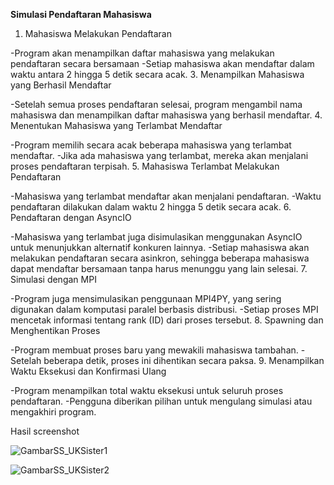 **Simulasi Pendaftaran Mahasiswa**

1. Mahasiswa Melakukan Pendaftaran
   
-Program akan menampilkan daftar mahasiswa yang melakukan pendaftaran secara bersamaan
-Setiap mahasiswa akan mendaftar dalam waktu antara 2 hingga 5 detik secara acak.
3. Menampilkan Mahasiswa yang Berhasil Mendaftar

-Setelah semua proses pendaftaran selesai, program mengambil nama mahasiswa dan menampilkan daftar mahasiswa yang berhasil mendaftar.
4. Menentukan Mahasiswa yang Terlambat Mendaftar

-Program memilih secara acak beberapa mahasiswa yang terlambat mendaftar.
-Jika ada mahasiswa yang terlambat, mereka akan menjalani proses pendaftaran terpisah.
5. Mahasiswa Terlambat Melakukan Pendaftaran

-Mahasiswa yang terlambat mendaftar akan menjalani pendaftaran.
-Waktu pendaftaran dilakukan dalam waktu 2 hingga 5 detik secara acak.
6. Pendaftaran dengan AsyncIO

-Mahasiswa yang terlambat juga disimulasikan menggunakan AsyncIO untuk menunjukkan alternatif konkuren lainnya.
-Setiap mahasiswa akan melakukan pendaftaran secara asinkron, sehingga beberapa mahasiswa dapat mendaftar bersamaan tanpa harus menunggu yang lain selesai.
7. Simulasi dengan MPI

-Program juga mensimulasikan penggunaan MPI4PY, yang sering digunakan dalam komputasi paralel berbasis distribusi.
-Setiap proses MPI mencetak informasi tentang rank (ID) dari proses tersebut.
8. Spawning dan Menghentikan Proses

-Program membuat proses baru yang mewakili mahasiswa tambahan.
-Setelah beberapa detik, proses ini dihentikan secara paksa.
9. Menampilkan Waktu Eksekusi dan Konfirmasi Ulang

-Program menampilkan total waktu eksekusi untuk seluruh proses pendaftaran.
-Pengguna diberikan pilihan untuk mengulang simulasi atau mengakhiri program.

Hasil screenshot

![GambarSS_UKSister1](https://github.com/user-attachments/assets/83f2f778-c8d0-4aa2-89ea-d5996d007bed)

![GambarSS_UKSister2](https://github.com/user-attachments/assets/0e0e39c3-e813-4c06-a343-77ae9f2ceb04)

